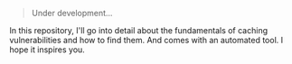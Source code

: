 >Under development...    

In this repository, I'll go into detail about the fundamentals of caching vulnerabilities and how to find them. And comes with an automated tool. I hope it inspires you.
